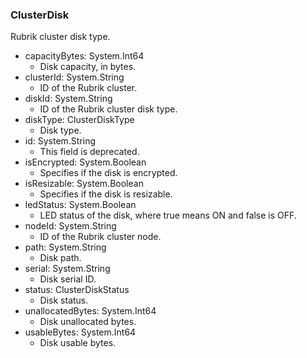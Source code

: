 ### ClusterDisk
Rubrik cluster disk type.

- capacityBytes: System.Int64
  - Disk capacity, in bytes.
- clusterId: System.String
  - ID of the Rubrik cluster.
- diskId: System.String
  - ID of the Rubrik cluster disk type.
- diskType: ClusterDiskType
  - Disk type.
- id: System.String
  - This field is deprecated.
- isEncrypted: System.Boolean
  - Specifies if the disk is encrypted.
- isResizable: System.Boolean
  - Specifies if the disk is resizable.
- ledStatus: System.Boolean
  - LED status of the disk, where true means ON and false is OFF.
- nodeId: System.String
  - ID of the Rubrik cluster node.
- path: System.String
  - Disk path.
- serial: System.String
  - Disk serial ID.
- status: ClusterDiskStatus
  - Disk status.
- unallocatedBytes: System.Int64
  - Disk unallocated bytes.
- usableBytes: System.Int64
  - Disk usable bytes.
